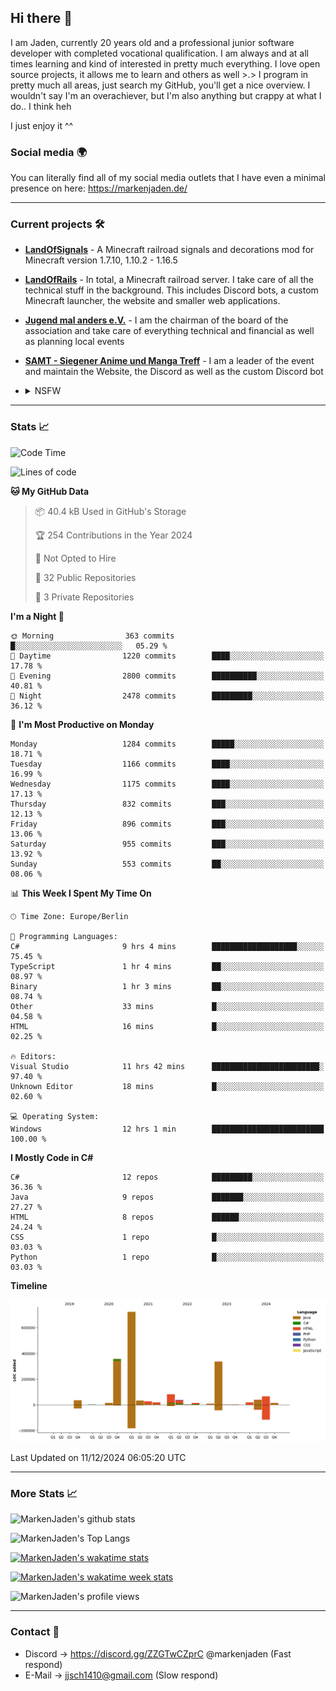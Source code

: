 ## Hi there 👋
I am Jaden, currently 20 years old and a professional junior software developer with completed vocational qualification. I am always and at all times learning and kind of interested in pretty much everything. I love open source projects, it allows me to learn and others as well >.>
I program in pretty much all areas, just search my GitHub, you'll get a nice overview.
I wouldn't say I'm an overachiever, but I'm also anything but crappy at what I do.. I think heh

I just enjoy it ^^

### Social media 🌍

You can literally find all of my social media outlets that I have even a minimal presence on here: https://markenjaden.de/

---

### Current projects 🛠

* [**LandOfSignals**](https://github.com/LandOfRails/LandOfSignals) - A Minecraft railroad signals and decorations mod for Minecraft version 1.7.10, 1.10.2 - 1.16.5
* [**LandOfRails**](https://github.com/LandOfRails) - In total, a Minecraft railroad server. I take care of all the technical stuff in the background. This includes Discord bots, a custom Minecraft launcher, the website and smaller web applications.
* [**Jugend mal anders e.V.**](https://jugendmalanders.de/) - I am the chairman of the board of the association and take care of everything technical and financial as well as planning local events
* [**SAMT - Siegener Anime und Manga Treff**](https://github.com/Siegener-Anime-und-Manga-Treff-SAMT) - I am a leader of the event and maintain the Website, the Discord as well as the custom Discord bot
* <details> 
  <summary>NSFW</summary>
  
  [**Nekos**](https://github.com/MarkenJaden/Nekos) - Website providing you with random lewd neko pics
  
</details>

---

### Stats 📈

<!--START_SECTION:waka-->
![Code Time](http://img.shields.io/badge/Code%20Time-1%2C367%20hrs%2039%20mins-blue)

![Lines of code](https://img.shields.io/badge/From%20Hello%20World%20I%27ve%20Written-1.8%20million%20lines%20of%20code-blue)

**🐱 My GitHub Data** 

> 📦 40.4 kB Used in GitHub's Storage 
 > 
> 🏆 254 Contributions in the Year 2024
 > 
> 🚫 Not Opted to Hire
 > 
> 📜 32 Public Repositories 
 > 
> 🔑 3 Private Repositories 
 > 
**I'm a Night 🦉** 

```text
🌞 Morning                363 commits         █░░░░░░░░░░░░░░░░░░░░░░░░   05.29 % 
🌆 Daytime                1220 commits        ████░░░░░░░░░░░░░░░░░░░░░   17.78 % 
🌃 Evening                2800 commits        ██████████░░░░░░░░░░░░░░░   40.81 % 
🌙 Night                  2478 commits        █████████░░░░░░░░░░░░░░░░   36.12 % 
```
📅 **I'm Most Productive on Monday** 

```text
Monday                   1284 commits        █████░░░░░░░░░░░░░░░░░░░░   18.71 % 
Tuesday                  1166 commits        ████░░░░░░░░░░░░░░░░░░░░░   16.99 % 
Wednesday                1175 commits        ████░░░░░░░░░░░░░░░░░░░░░   17.13 % 
Thursday                 832 commits         ███░░░░░░░░░░░░░░░░░░░░░░   12.13 % 
Friday                   896 commits         ███░░░░░░░░░░░░░░░░░░░░░░   13.06 % 
Saturday                 955 commits         ███░░░░░░░░░░░░░░░░░░░░░░   13.92 % 
Sunday                   553 commits         ██░░░░░░░░░░░░░░░░░░░░░░░   08.06 % 
```


📊 **This Week I Spent My Time On** 

```text
🕑︎ Time Zone: Europe/Berlin

💬 Programming Languages: 
C#                       9 hrs 4 mins        ███████████████████░░░░░░   75.45 % 
TypeScript               1 hr 4 mins         ██░░░░░░░░░░░░░░░░░░░░░░░   08.97 % 
Binary                   1 hr 3 mins         ██░░░░░░░░░░░░░░░░░░░░░░░   08.74 % 
Other                    33 mins             █░░░░░░░░░░░░░░░░░░░░░░░░   04.58 % 
HTML                     16 mins             █░░░░░░░░░░░░░░░░░░░░░░░░   02.25 % 

🔥 Editors: 
Visual Studio            11 hrs 42 mins      ████████████████████████░   97.40 % 
Unknown Editor           18 mins             █░░░░░░░░░░░░░░░░░░░░░░░░   02.60 % 

💻 Operating System: 
Windows                  12 hrs 1 min        █████████████████████████   100.00 % 
```

**I Mostly Code in C#** 

```text
C#                       12 repos            █████████░░░░░░░░░░░░░░░░   36.36 % 
Java                     9 repos             ███████░░░░░░░░░░░░░░░░░░   27.27 % 
HTML                     8 repos             ██████░░░░░░░░░░░░░░░░░░░   24.24 % 
CSS                      1 repo              █░░░░░░░░░░░░░░░░░░░░░░░░   03.03 % 
Python                   1 repo              █░░░░░░░░░░░░░░░░░░░░░░░░   03.03 % 
```



**Timeline**

![Lines of Code chart](https://raw.githubusercontent.com/MarkenJaden/MarkenJaden/main/assets/bar_graph.png)


 Last Updated on 11/12/2024 06:05:20 UTC
<!--END_SECTION:waka-->

---

### More Stats 📈

![MarkenJaden's github stats](https://github-readme-stats.vercel.app/api?username=MarkenJaden&count_private=true&show_icons=true&theme=radical)

![MarkenJaden's Top Langs](https://github-readme-stats.vercel.app/api/top-langs/?username=MarkenJaden&theme=radical)

[![MarkenJaden's wakatime stats](https://github-readme-stats.vercel.app/api/wakatime?username=MarkenJaden&theme=radical)](https://wakatime.com/@17f322c9-222a-48b4-9e15-983c41f7aed4)

[![MarkenJaden's wakatime week stats](https://wakatime.com/badge/user/17f322c9-222a-48b4-9e15-983c41f7aed4.svg)](https://wakatime.com/@17f322c9-222a-48b4-9e15-983c41f7aed4)

<!--[![MarkenJaden's Codewars stats](https://www.codewars.com/users/MarkenJaden/badges/large)](https://www.codewars.com/users/MarkenJaden)-->

![MarkenJaden's profile views](https://komarev.com/ghpvc/?username=MarkenJaden)

---

### Contact 💌

* Discord -> https://discord.gg/ZZGTwCZprC @markenjaden (Fast respond)
* E-Mail -> jjsch1410@gmail.com (Slow respond)



<!--
**MarkenJaden/MarkenJaden** is a ✨ _special_ ✨ repository because its `README.md` (this file) appears on your GitHub profile.

Here are some ideas to get you started:

- 🔭 I’m currently working on ...
- 🌱 I’m currently learning ...
- 👯 I’m looking to collaborate on ...
- 🤔 I’m looking for help with ...
- 💬 Ask me about ...
- 📫 How to reach me: ...
- 😄 Pronouns: ...
- ⚡ Fun fact: ...
-->
